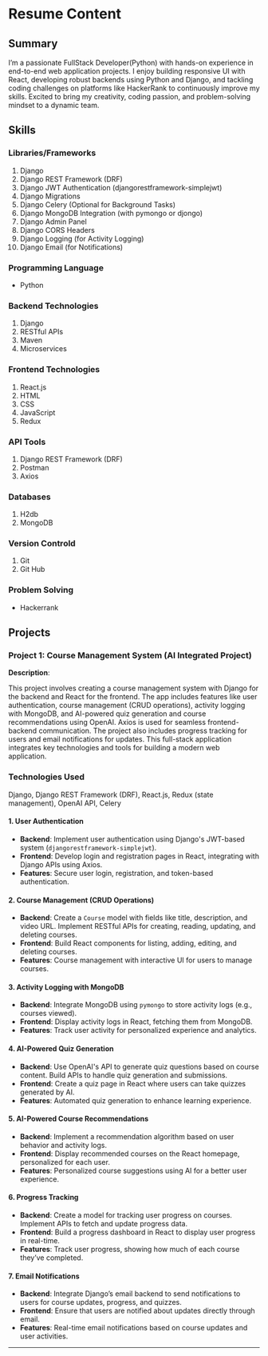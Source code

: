 # Resume Content

## **Summary**
I’m a passionate FullStack Developer(Python) with hands-on experience in end-to-end web application projects. I enjoy building responsive UI with React, developing robust backends using Python and Django, and tackling coding challenges on platforms like HackerRank to continuously improve my skills. Excited to bring my creativity, coding passion, and problem-solving mindset to a dynamic team.

## Skills

### Libraries/Frameworks

1. Django
2. Django REST Framework (DRF)
3. Django JWT Authentication (djangorestframework-simplejwt)
4. Django Migrations
5. Django Celery (Optional for Background Tasks)
6. Django MongoDB Integration (with pymongo or djongo)
7. Django Admin Panel
8. Django CORS Headers
9. Django Logging (for Activity Logging)
10. Django Email (for Notifications)

### Programming Language

- Python

### Backend Technologies

1. Django
2. RESTful APIs
3. Maven
4. Microservices

### Frontend Technologies

1. React.js
2. HTML
3. CSS
4. JavaScript
5. Redux

### API Tools

1. Django REST Framework (DRF)
2. Postman
3. Axios

### Databases

1. H2db
2. MongoDB

### Version Controld
1. Git
2. Git Hub

### Problem Solving
 - Hackerrank

## Projects

### **Project 1: Course Management System (AI Integrated Project)**

**Description**:  

This project involves creating a course management system with Django for the backend and React for the frontend. The app includes features like user authentication, course management (CRUD operations), activity logging with MongoDB, and AI-powered quiz generation and course recommendations using OpenAI. Axios is used for seamless frontend-backend communication. The project also includes progress tracking for users and email notifications for updates. This full-stack application integrates key technologies and tools for building a modern web application.


### **Technologies Used**

Django, Django REST Framework (DRF), React.js, Redux (state management), OpenAI API, Celery



#### **1. User Authentication**
- **Backend**: Implement user authentication using Django's JWT-based system (`djangorestframework-simplejwt`).
- **Frontend**: Develop login and registration pages in React, integrating with Django APIs using Axios.
- **Features**: Secure user login, registration, and token-based authentication.

#### **2. Course Management (CRUD Operations)**
- **Backend**: Create a `Course` model with fields like title, description, and video URL. Implement RESTful APIs for creating, reading, updating, and deleting courses.
- **Frontend**: Build React components for listing, adding, editing, and deleting courses.
- **Features**: Course management with interactive UI for users to manage courses.

#### **3. Activity Logging with MongoDB**
- **Backend**: Integrate MongoDB using `pymongo` to store activity logs (e.g., courses viewed).
- **Frontend**: Display activity logs in React, fetching them from MongoDB.
- **Features**: Track user activity for personalized experience and analytics.

#### **4. AI-Powered Quiz Generation**
- **Backend**: Use OpenAI's API to generate quiz questions based on course content. Build APIs to handle quiz generation and submissions.
- **Frontend**: Create a quiz page in React where users can take quizzes generated by AI.
- **Features**: Automated quiz generation to enhance learning experience.

#### **5. AI-Powered Course Recommendations**
- **Backend**: Implement a recommendation algorithm based on user behavior and activity logs.
- **Frontend**: Display recommended courses on the React homepage, personalized for each user.
- **Features**: Personalized course suggestions using AI for a better user experience.

#### **6. Progress Tracking**
- **Backend**: Create a model for tracking user progress on courses. Implement APIs to fetch and update progress data.
- **Frontend**: Build a progress dashboard in React to display user progress in real-time.
- **Features**: Track user progress, showing how much of each course they’ve completed.

#### **7. Email Notifications**
- **Backend**: Integrate Django’s email backend to send notifications to users for course updates, progress, and quizzes.
- **Frontend**: Ensure that users are notified about updates directly through email.
- **Features**: Real-time email notifications based on course updates and user activities.


---
